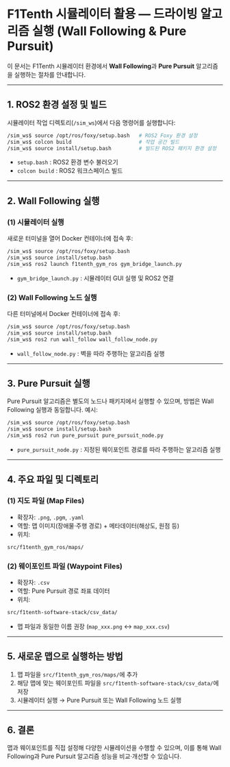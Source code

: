 # F1Tenth 시뮬레이터 활용 — 드라이빙 알고리즘 실행 (Wall Following & Pure Pursuit)

이 문서는 F1Tenth 시뮬레이터 환경에서 **Wall Following**과 **Pure Pursuit** 알고리즘을 실행하는 절차를 안내합니다.

---

## 1. ROS2 환경 설정 및 빌드

시뮬레이터 작업 디렉토리(`/sim_ws`)에서 다음 명령어를 실행합니다:

```bash
/sim_ws$ source /opt/ros/foxy/setup.bash   # ROS2 Foxy 환경 설정
/sim_ws$ colcon build                      # 작업 공간 빌드
/sim_ws$ source install/setup.bash         # 빌드된 ROS2 패키지 환경 설정
````

* `setup.bash` : ROS2 환경 변수 불러오기
* `colcon build` : ROS2 워크스페이스 빌드

---

## 2. Wall Following 실행

### (1) 시뮬레이터 실행

새로운 터미널을 열어 Docker 컨테이너에 접속 후:

```bash
/sim_ws$ source /opt/ros/foxy/setup.bash
/sim_ws$ source install/setup.bash
/sim_ws$ ros2 launch f1tenth_gym_ros gym_bridge_launch.py
```

* `gym_bridge_launch.py` : 시뮬레이터 GUI 실행 및 ROS2 연결

### (2) Wall Following 노드 실행

다른 터미널에서 Docker 컨테이너에 접속 후:

```bash
/sim_ws$ source /opt/ros/foxy/setup.bash
/sim_ws$ source install/setup.bash
/sim_ws$ ros2 run wall_follow wall_follow_node.py
```

* `wall_follow_node.py` : 벽을 따라 주행하는 알고리즘 실행

---

## 3. Pure Pursuit 실행

Pure Pursuit 알고리즘은 별도의 노드나 패키지에서 실행할 수 있으며, 방법은 Wall Following 실행과 동일합니다.
예시:

```bash
/sim_ws$ source /opt/ros/foxy/setup.bash
/sim_ws$ source install/setup.bash
/sim_ws$ ros2 run pure_pursuit pure_pursuit_node.py
```

* `pure_pursuit_node.py` : 지정된 웨이포인트 경로를 따라 주행하는 알고리즘 실행

---

## 4. 주요 파일 및 디렉토리

### (1) 지도 파일 (Map Files)

* 확장자: `.png`, `.pgm`, `.yaml`
* 역할: 맵 이미지(장애물·주행 경로) + 메타데이터(해상도, 원점 등)
* 위치:

```bash
src/f1tenth_gym_ros/maps/
```

### (2) 웨이포인트 파일 (Waypoint Files)

* 확장자: `.csv`
* 역할: Pure Pursuit 경로 좌표 데이터
* 위치:

```bash
src/f1tenth-software-stack/csv_data/
```

* 맵 파일과 동일한 이름 권장 (`map_xxx.png` ↔ `map_xxx.csv`)

---

## 5. 새로운 맵으로 실행하는 방법

1. 맵 파일을 `src/f1tenth_gym_ros/maps/`에 추가
2. 해당 맵에 맞는 웨이포인트 파일을 `src/f1tenth-software-stack/csv_data/`에 저장
3. 시뮬레이터 실행 → Pure Pursuit 또는 Wall Following 노드 실행

---

## 6. 결론

맵과 웨이포인트를 직접 설정해 다양한 시뮬레이션을 수행할 수 있으며, 이를 통해 Wall Following과 Pure Pursuit 알고리즘 성능을 비교·개선할 수 있습니다.

```

